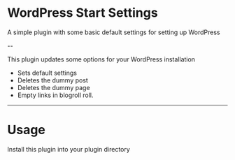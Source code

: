 # WordPress Start Settings

A simple plugin with some basic default settings for setting up WordPress

--

This plugin updates some options for your WordPress installation
+ Sets default settings
+ Deletes the dummy post
+ Deletes the dummy page
+ Empty links in blogroll roll.

---

# Usage
Install this plugin into your plugin directory
